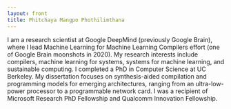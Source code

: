 ```yaml
---
layout: front
title: Phitchaya Mangpo Phothilimthana
---
```


I am a research scientist at Google DeepMind (previously Google Brain), where I lead Machine Learning for Machine Learning Compilers effort (one of Google Brain moonshots in 2020). My research interests include compilers, machine learning for systems, systems for machine learning, and sustainable computing. I completed a PhD in Computer Science at UC Berkeley. My dissertation focuses on synthesis-aided compilation and programming models for emerging architectures, ranging from an ultra-low-power processor to a programmable network card. I was a recipient of Microsoft Research PhD Fellowship and Qualcomm Innovation Fellowship.
